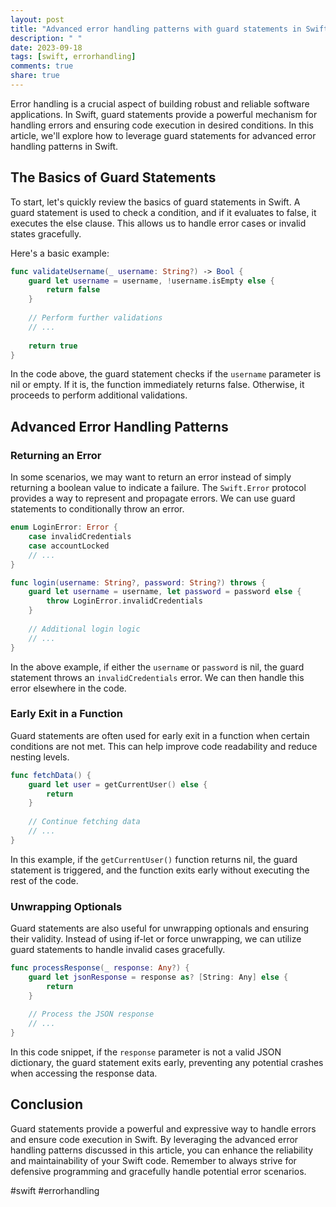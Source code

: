 ```yaml
---
layout: post
title: "Advanced error handling patterns with guard statements in Swift"
description: " "
date: 2023-09-18
tags: [swift, errorhandling]
comments: true
share: true
---
```


Error handling is a crucial aspect of building robust and reliable software applications. In Swift, guard statements provide a powerful mechanism for handling errors and ensuring code execution in desired conditions. In this article, we'll explore how to leverage guard statements for advanced error handling patterns in Swift.

## The Basics of Guard Statements

To start, let's quickly review the basics of guard statements in Swift. A guard statement is used to check a condition, and if it evaluates to false, it executes the else clause. This allows us to handle error cases or invalid states gracefully.

Here's a basic example:

```swift
func validateUsername(_ username: String?) -> Bool {
    guard let username = username, !username.isEmpty else {
        return false
    }
    
    // Perform further validations
    // ...
    
    return true
}
```

In the code above, the guard statement checks if the `username` parameter is nil or empty. If it is, the function immediately returns false. Otherwise, it proceeds to perform additional validations.

## Advanced Error Handling Patterns

### Returning an Error

In some scenarios, we may want to return an error instead of simply returning a boolean value to indicate a failure. The `Swift.Error` protocol provides a way to represent and propagate errors. We can use guard statements to conditionally throw an error.

```swift
enum LoginError: Error {
    case invalidCredentials
    case accountLocked
    // ...
}

func login(username: String?, password: String?) throws {
    guard let username = username, let password = password else {
        throw LoginError.invalidCredentials
    }
    
    // Additional login logic
    // ...
}
```

In the above example, if either the `username` or `password` is nil, the guard statement throws an `invalidCredentials` error. We can then handle this error elsewhere in the code.

### Early Exit in a Function

Guard statements are often used for early exit in a function when certain conditions are not met. This can help improve code readability and reduce nesting levels.

```swift
func fetchData() {
    guard let user = getCurrentUser() else {
        return
    }
    
    // Continue fetching data
    // ...
}
```

In this example, if the `getCurrentUser()` function returns nil, the guard statement is triggered, and the function exits early without executing the rest of the code.

### Unwrapping Optionals

Guard statements are also useful for unwrapping optionals and ensuring their validity. Instead of using if-let or force unwrapping, we can utilize guard statements to handle invalid cases gracefully.

```swift
func processResponse(_ response: Any?) {
    guard let jsonResponse = response as? [String: Any] else {
        return
    }
    
    // Process the JSON response
    // ...
}
```

In this code snippet, if the `response` parameter is not a valid JSON dictionary, the guard statement exits early, preventing any potential crashes when accessing the response data.

## Conclusion

Guard statements provide a powerful and expressive way to handle errors and ensure code execution in Swift. By leveraging the advanced error handling patterns discussed in this article, you can enhance the reliability and maintainability of your Swift code. Remember to always strive for defensive programming and gracefully handle potential error scenarios.

#swift #errorhandling